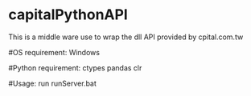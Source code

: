 # capitalPythonAPI
This is a middle ware use to wrap the dll API provided by cpital.com.tw

#OS requirement:
Windows

#Python requirement:
ctypes
pandas
clr


#Usage: 
run runServer.bat
